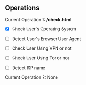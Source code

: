 ## Operations

Current Operation 1: **/check.html**

- [x] Check User's Operating System
- [ ] Detect User's Browser User Agent
- [ ] Check User Using VPN or not
- [ ] Check User Using Tor or not
- [ ] Detect ISP name


Current Operation 2: None
